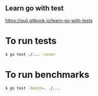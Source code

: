 ## Learn go with test

https://quii.gitbook.io/learn-go-with-tests

# To run tests

```bash
$ go test ./... -cover
```


# To run benchmarks

```bash
$ go test -bench=. ./...
```

